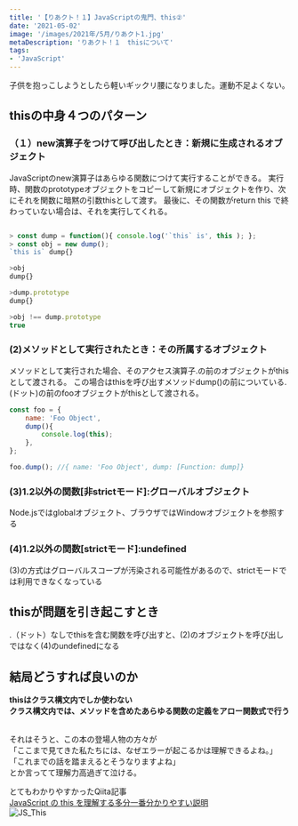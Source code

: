 ```yaml
---
title: '【りあクト！１】JavaScriptの鬼門、this②'
date: '2021-05-02'
image: '/images/2021年/5月/りあクト1.jpg'
metaDescription: 'りあクト！１　thisについて'
tags: 
- 'JavaScript'
---
```


子供を抱っこしようとしたら軽いギックリ腰になりました。運動不足よくない。


## thisの中身４つのパターン

### （１）new演算子をつけて呼び出したとき：新規に生成されるオブジェクト

JavaScriptのnew演算子はあらゆる関数につけて実行することができる。
実行時、関数のprototypeオブジェクトをコピーして新規にオブジェクトを作り、次にそれを関数に暗黙の引数thisとして渡す。
最後に、その関数がreturn this で終わっていない場合は、それを実行してくれる。

```javascript

> const dump = function(){ console.log('`this` is', this ); };
> const obj = new dump();
`this is` dump{}

>obj
dump{}

>dump.prototype
dump{}

>obj !== dump.prototype
true
```


### (2)メソッドとして実行されたとき：その所属するオブジェクト

メソッドとして実行された場合、そのアクセス演算子.の前のオブジェクトがthisとして渡される。
この場合はthisを呼び出すメソッドdump()の前についている.(ドット)の前のfooオブジェクトがthisとして渡される。

```javascript
const foo = {
    name: 'Foo Object',
    dump(){
        console.log(this);
    },
};

foo.dump(); //{ name: 'Foo Object', dump: [Function: dump]}

```

### (3)1.2以外の関数[非strictモード]:グローバルオブジェクト

Node.jsではglobalオブジェクト、ブラウザではWindowオブジェクトを参照する

### (4)1.2以外の関数[strictモード]:undefined
(3)の方式はグローバルスコープが汚染される可能性があるので、strictモードでは利用できなくなっている


## thisが問題を引き起こすとき
.（ドット）なしでthisを含む関数を呼び出すと、(2)のオブジェクトを呼び出しではなく(4)のundefinedになる


## 結局どうすれば良いのか
**thisはクラス構文内でしか使わない** <br/>
**クラス構文内では、メソッドを含めたあらゆる関数の定義をアロー関数式で行う**



<br/>
それはそうと、この本の登場人物の方々が<br/>
「ここまで見てきた私たちには、なぜエラーが起こるかは理解できるよね。」<br/>
「これまでの話を踏まえるとそうなりますよね」<br/>
とか言ってて理解力高過ぎて泣ける。<br/>


とてもわかりやすかったQiita記事<br/>
[JavaScript の this を理解する多分一番分かりやすい説明](https://qiita.com/takkyun/items/c6e2f2cf25327299cf03)<br/>
![JS_This](/images/2021年/5月/JS_This.png)